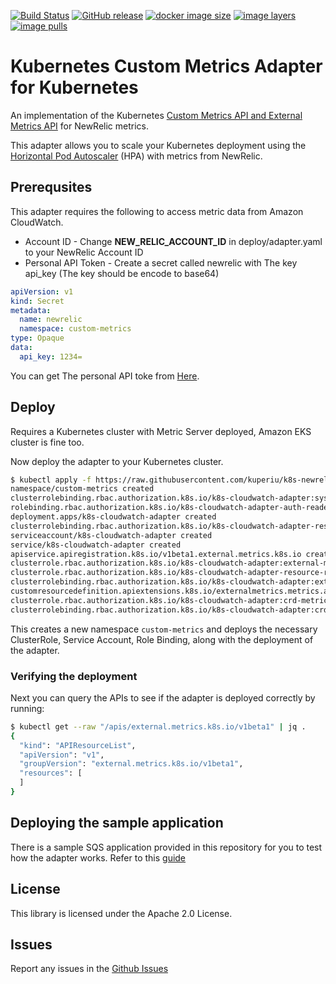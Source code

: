 [![Build Status](https://travis-ci.org/kuperiu/k8s-newrelic-adapter.svg?branch=master)](https://travis-ci.org/kuperiu/k8s-newrelic-adapter)
[![GitHub
release](https://img.shields.io/github/release/kuperiu/k8s-newrelic-adapter/all.svg)](https://github.com/kuperiu/k8s-newrelic-adapter/releases)
[![docker image
size](https://shields.beevelop.com/docker/image/image-size/kuperiu/k8s-newrelic-adapter/latest.svg)](https://hub.docker.com/r/kuperiu/k8s-newrelic-adapter)
[![image
layers](https://shields.beevelop.com/docker/image/layers/kuperiu/k8s-newrelic-adapter/latest.svg)](https://hub.docker.com/r/kuperiu/k8s-newrelic-adapter)
[![image
pulls](https://shields.beevelop.com/docker/pulls/kuperiu/k8s-newrelic-adapter.svg)](https://hub.docker.com/r/kuperiu/k8s-newrelic-adapter)

# Kubernetes Custom Metrics Adapter for Kubernetes


An implementation of the Kubernetes [Custom Metrics API and External Metrics
API](https://kubernetes.io/docs/tasks/run-application/horizontal-pod-autoscale/#support-for-metrics-apis)
for NewRelic metrics.

This adapter allows you to scale your Kubernetes deployment using the [Horizontal Pod
Autoscaler](https://kubernetes.io/docs/tasks/run-application/horizontal-pod-autoscale/) (HPA) with
metrics from NewRelic.

## Prerequsites
This adapter requires the following to access metric data from Amazon CloudWatch.
- Account ID - Change **NEW_RELIC_ACCOUNT_ID** in deploy/adapter.yaml to your NewRelic Account ID
- Personal API Token - Create a secret called newrelic with The key api_key (The key should be encode to base64)
```yaml
apiVersion: v1
kind: Secret
metadata:
  name: newrelic
  namespace: custom-metrics
type: Opaque
data:
  api_key: 1234=
```


You can get The personal API toke from
[Here](https://docs.newrelic.com/docs/apis/get-started/intro-apis/types-new-relic-api-keys#personal-api-key). 


## Deploy
Requires a Kubernetes cluster with Metric Server deployed, Amazon EKS cluster is fine too.

Now deploy the adapter to your Kubernetes cluster.

```bash
$ kubectl apply -f https://raw.githubusercontent.com/kuperiu/k8s-newrelic-adapter/master/deploy/adapter.yaml
namespace/custom-metrics created
clusterrolebinding.rbac.authorization.k8s.io/k8s-cloudwatch-adapter:system:auth-delegator created
rolebinding.rbac.authorization.k8s.io/k8s-cloudwatch-adapter-auth-reader created
deployment.apps/k8s-cloudwatch-adapter created
clusterrolebinding.rbac.authorization.k8s.io/k8s-cloudwatch-adapter-resource-reader created
serviceaccount/k8s-cloudwatch-adapter created
service/k8s-cloudwatch-adapter created
apiservice.apiregistration.k8s.io/v1beta1.external.metrics.k8s.io created
clusterrole.rbac.authorization.k8s.io/k8s-cloudwatch-adapter:external-metrics-reader created
clusterrole.rbac.authorization.k8s.io/k8s-cloudwatch-adapter-resource-reader created
clusterrolebinding.rbac.authorization.k8s.io/k8s-cloudwatch-adapter:external-metrics-reader created
customresourcedefinition.apiextensions.k8s.io/externalmetrics.metrics.aws created
clusterrole.rbac.authorization.k8s.io/k8s-cloudwatch-adapter:crd-metrics-reader created
clusterrolebinding.rbac.authorization.k8s.io/k8s-cloudwatch-adapter:crd-metrics-reader created
```

This creates a new namespace `custom-metrics` and deploys the necessary ClusterRole, Service Account,
Role Binding, along with the deployment of the adapter.

### Verifying the deployment
Next you can query the APIs to see if the adapter is deployed correctly by running:

```bash
$ kubectl get --raw "/apis/external.metrics.k8s.io/v1beta1" | jq .
{
  "kind": "APIResourceList",
  "apiVersion": "v1",
  "groupVersion": "external.metrics.k8s.io/v1beta1",
  "resources": [
  ]
}
```

## Deploying the sample application
There is a sample SQS application provided in this repository for you to test how the adapter works.
Refer to this [guide](sample/README.md)

## License

This library is licensed under the Apache 2.0 License. 

## Issues
Report any issues in the [Github Issues](https://github.com/kuperiu/k8s-newrelic-adapter/issues)
